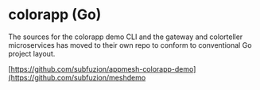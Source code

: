 # colorapp (Go)

The sources for the colorapp demo CLI and the gateway and colorteller microservices has moved to their own repo to conform to conventional Go project layout.

[https://github.com/subfuzion/appmesh-colorapp-demo](https://github.com/subfuzion/meshdemo


